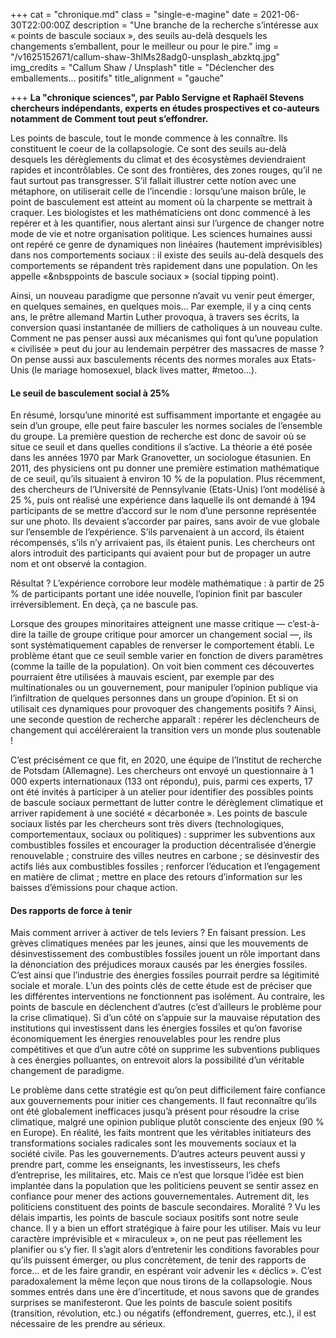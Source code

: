 +++
cat = "chronique.md"
class = "single-e-magine"
date = 2021-06-30T22:00:00Z
description = "Une branche de la recherche s’intéresse aux « points de bascule sociaux », des seuils au-delà desquels les changements s’emballent, pour le meilleur ou pour le pire."
img = "/v1625152671/callum-shaw-3hlMs28adg0-unsplash_abzktq.jpg"
img_credits = "Callum Shaw / Unsplash"
title = "Déclencher des emballements… positifs"
title_alignment = "gauche"

+++
**La "chronique sciences", par Pablo Servigne et Raphaël Stevens chercheurs indépendants, experts en études prospectives et co-auteurs notamment de Comment tout peut s’effondrer.**

Les points de bascule, tout le monde commence à les connaître. Ils constituent le coeur de la collapsologie. Ce sont des seuils au-delà desquels les dérèglements du climat et des écosystèmes deviendraient rapides et incontrôlables. Ce sont des frontières, des zones rouges, qu’il ne faut surtout pas transgresser. S’il fallait illustrer cette notion avec une métaphore, on utiliserait celle de l’incendie : lorsqu’une maison brûle, le point de basculement est atteint au moment où la charpente se mettrait à craquer. Les biologistes et les mathématiciens ont donc commencé à les repérer et à les quantifier, nous alertant ainsi sur l’urgence de changer notre mode de vie et notre organisation politique. Les sciences humaines aussi ont repéré ce genre de dynamiques non linéaires (hautement imprévisibles) dans nos comportements sociaux : il existe des seuils au-delà desquels des comportements se répandent très rapidement dans une population. On les appelle «&nbsppoints de bascule sociaux » (social tipping point).

Ainsi, un nouveau paradigme que personne n’avait vu venir peut émerger, en quelques semaines, en quelques mois… Par exemple, il y a cinq cents ans, le prêtre allemand Martin Luther provoqua, à travers ses écrits, la conversion quasi instantanée de milliers de catholiques à un nouveau culte. Comment ne pas penser aussi aux mécanismes qui font qu’une population « civilisée » peut du jour au lendemain perpétrer des massacres de masse ? On pense aussi aux basculements récents des normes morales aux Etats-Unis (le mariage homosexuel, black lives matter, #metoo...).

#### Le seuil de basculement social à 25%

En résumé, lorsqu’une minorité est suffisamment importante et engagée au sein d’un groupe, elle peut faire basculer les normes sociales de l’ensemble du groupe. La première question de recherche est donc de savoir où se situe ce seuil et dans quelles conditions il s’active. La théorie a été posée dans les années 1970 par Mark Granovetter, un sociologue étasunien. En 2011, des physiciens ont pu donner une première estimation mathématique de ce seuil, qu’ils situaient à environ 10 % de la population. Plus récemment, des chercheurs de l’Université de Pennsylvanie (Etats-Unis) l’ont modélisé à 25 %, puis ont réalisé une expérience dans laquelle ils ont demandé à 194 participants de se mettre d’accord sur le nom d’une personne représentée sur une photo. Ils devaient s’accorder par paires, sans avoir de vue globale sur l’ensemble de l’expérience. S’ils parvenaient à un accord, ils étaient récompensés, s’ils n’y arrivaient pas, ils étaient punis. Les chercheurs ont alors introduit des participants qui avaient pour but de propager un autre nom et ont observé la contagion.

Résultat ? L’expérience corrobore leur modèle mathématique : à partir de 25 % de participants portant une idée nouvelle, l’opinion finit par basculer irréversiblement. En deçà, ça ne bascule pas.

Lorsque des groupes minoritaires atteignent une masse critique — c’est-à-dire la taille de groupe critique pour amorcer un changement social —, ils sont systématiquement capables de renverser le comportement établi. Le problème étant que ce seuil semble varier en fonction de divers paramètres (comme la taille de la population). On voit bien comment ces découvertes pourraient être utilisées à mauvais escient, par exemple par des multinationales ou un gouvernement, pour manipuler l’opinion publique via l’infiltration de quelques personnes dans un groupe d’opinion. Et si on utilisait ces dynamiques pour provoquer des changements positifs ? Ainsi, une seconde question de recherche apparaît : repérer les déclencheurs de changement qui accéléreraient la transition vers un monde plus soutenable !

C’est précisément ce que fit, en 2020, une équipe de l’Institut de recherche de Potsdam (Allemagne). Les chercheurs ont envoyé un questionnaire à 1 000 experts internationaux (133 ont répondu), puis, parmi ces experts, 17 ont été invités à participer à un atelier pour identifier des possibles points de bascule sociaux permettant de lutter contre le dérèglement climatique et arriver rapidement à une société « décarbonée ». Les points de bascule sociaux listés par les chercheurs sont très divers (technologiques, comportementaux, sociaux ou politiques) : supprimer les subventions aux combustibles fossiles et encourager la production décentralisée d’énergie renouvelable ; construire des villes neutres en carbone ; se désinvestir des actifs liés aux combustibles fossiles ; renforcer l’éducation et l’engagement en matière de climat ; mettre en place des retours d’information sur les baisses d’émissions pour chaque action.

#### Des rapports de force à tenir

Mais comment arriver à activer de tels leviers ? En faisant pression. Les grèves climatiques menées par les jeunes, ainsi que les mouvements de désinvestissement des combustibles fossiles jouent un rôle important dans la dénonciation des préjudices moraux causés par les énergies fossiles. C’est ainsi que l’industrie des énergies fossiles pourrait perdre sa légitimité sociale et morale. L’un des points clés de cette étude est de préciser que les différentes interventions ne fonctionnent pas isolément. Au contraire, les points de bascule en déclenchent d’autres (c’est d’ailleurs le problème pour la crise climatique). Si d’un côté on s’appuie sur la mauvaise réputation des institutions qui investissent dans les énergies fossiles et qu’on favorise économiquement les énergies renouvelables pour les rendre plus compétitives et que d’un autre côté on supprime les subventions publiques à ces énergies polluantes, on entrevoit alors la possibilité d’un véritable changement de paradigme.

Le problème dans cette stratégie est qu’on peut difficilement faire confiance aux gouvernements pour initier ces changements. Il faut reconnaître qu’ils ont été globalement inefficaces jusqu’à présent pour résoudre la crise climatique, malgré une opinion publique plutôt consciente des enjeux (90 % en Europe). En réalité, les faits montrent que les véritables initiateurs des transformations sociales radicales sont les mouvements sociaux et la société civile. Pas les gouvernements. D’autres acteurs peuvent aussi y prendre part, comme les enseignants, les investisseurs, les chefs d’entreprise, les militaires, etc. Mais ce n’est que lorsque l’idée est bien implantée dans la population que les politiciens peuvent se sentir assez en confiance pour mener des actions gouvernementales. Autrement dit, les politiciens constituent des points de bascule secondaires. Moralité ? Vu les délais impartis, les points de bascule sociaux positifs sont notre seule chance. Il y a bien un effort stratégique à faire pour les utiliser. Mais vu leur caractère imprévisible et « miraculeux », on ne peut pas réellement les planifier ou s’y fier. Il s’agit alors d’entretenir les conditions favorables pour qu’ils puissent émerger, ou plus concrètement, de tenir des rapports de force… et de les faire grandir, en espérant voir advenir les « déclics ». C’est paradoxalement la même leçon que nous tirons de la collapsologie. Nous sommes entrés dans une ère d’incertitude, et nous savons que de grandes surprises se manifesteront. Que les points de bascule soient positifs (transition, révolution, etc.) ou négatifs (effondrement, guerres, etc.), il est nécessaire de les prendre au sérieux.